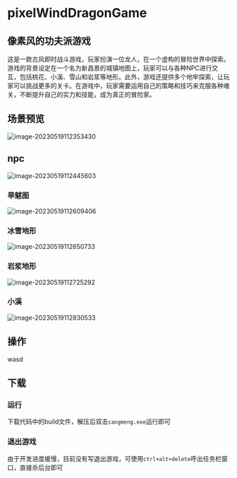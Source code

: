# pixelWindDragonGame

## 像素风的功夫派游戏

​	这是一款古风即时战斗游戏，玩家扮演一位龙人，在一个虚构的冒险世界中探索。游戏的背景设定在一个名为新昌景的城镇地图上，玩家可以与各种NPC进行交互，包括桃花、小溪、雪山和岩浆等地形。此外，游戏还提供多个地牢探索，让玩家可以挑战更多的关卡。在游戏中，玩家需要运用自己的策略和技巧来克服各种难关，不断提升自己的实力和技能，成为真正的冒险家。

## 场景预览

![image-20230519112353430](D:\study\unityProj\first\pixelWindDragonGame\imgreadme\image-20230519112353430.png)

## npc

![image-20230519112445603](D:\study\unityProj\first\pixelWindDragonGame\imgreadme\image-20230519112445603.png)

### 旱魃图

![image-20230519112609406](D:\study\unityProj\first\pixelWindDragonGame\imgreadme\image-20230519112609406.png)

### 冰雪地形

![image-20230519112650733](D:\study\unityProj\first\pixelWindDragonGame\imgreadme\image-20230519112650733.png)

### 岩浆地形

![image-20230519112725292](D:\study\unityProj\first\pixelWindDragonGame\imgreadme\image-20230519112725292.png)

### 小溪

![image-20230519112830533](D:\study\unityProj\first\pixelWindDragonGame\imgreadme\image-20230519112830533.png)

## 操作

wasd

## 下载

### 运行

​	下载代码中的build文件，解压后双击`cangmeng.exe`运行即可

### 退出游戏

​	由于开发进度缓慢，目前没有写退出游戏，可使用`ctrl+alt+delete`呼出任务栏窗口，直接杀后台即可
